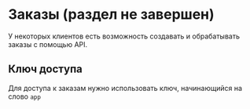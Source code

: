 # Заказы \(раздел не завершен\)

У некоторых клиентов есть возможность создавать и обрабатывать заказы с помощью API.

## Ключ доступа

Для доступа к заказам нужно использовать ключ, начинающийся на слово `app`

